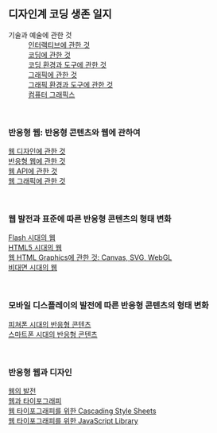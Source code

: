 <h2>디자인계 코딩 생존 일지</h2>
 <dl>
 <dt>기술과 예술에 관한 것</dt>
 <dd><a href = "./script/interactive.md">인터랙티브에 관한 것</a></dd>
 <dd><a href = "./script/coding.md">코딩에 관한 것</a></dd>
 <dd><a href = "./script/env-and-tool-for-coding.md">코딩 환경과 도구에 관한 것</a></dd>
 <dd><a href = "./script/graphics.md">그래픽에 관한 것</a></dd>
 <dd><a href = "./script/env-and-tool-for-graphics.md">그래픽 환경과 도구에 관한 것</a></dd>
 <dd><a href = "./script/computer-graphics.md">컴퓨터 그래픽스</a></dd>
 </dl>
 <br>
 <h3>반응형 웹: 반응형 콘텐츠와 웹에 관하여</h3>
 <dl>
 <dt><a href = "./script/web-des.md">웹 디자인에 관한 것</a></dt>
 <dt><a href = "./script/responsive-web.md">반응형 웹에 관한 것</a></dt>
 <dt><a href = "./script/web-api.md">웹 API에 관한 것</a></dt>
 <dt><a href = "./script/web-graphic.md">웹 그래픽에 관한 것</a></dt>
 </dl>
 <br>
 <h3>웹 발전과 표준에 따른 반응형 콘텐츠의 형태 변화</h3>
 <dl>
 <dt><a href = "./script/adobe-flash.md">Flash 시대의 웹</a></dt>
 <dt><a href = "./script/html5.md">HTML5 시대의 웹</a></dt>
 <dt><a href = "./script/html-graphics.md">웹 HTML Graphics에 관한 것: Canvas, SVG, WebGL</a></dt>
 <dt><a href = "./script/covid-and-web.md">비대면 시대의 웹</a></dt>
 </dl>
 <br>
 <h3>모바일 디스플레이의 발전에 따른 반응형 콘텐츠의 형태 변화</h3>
 <dl>
 <dt><a href = "./script/mobile-display-and-interactive-contents.md">피쳐폰 시대의 반응형 콘텐츠</a></dt>
 <dt><a href = "./script/mobile-display-and-interactive-contents.md">스마트폰 시대의 반응형 콘텐츠</a></dt>
 </dl>
 <br>
 <h3>반응형 웹과 디자인</h3>
 <dl>
 <dt><a href = "./script/web-history.md">웹의 발전</a></dt>
 <dt><a href = "./script/typography-and-web.md">웹과 타이포그래피</a></dt>
 <dt><a href = "./script/typography-css.md">웹 타이포그래피를 위한 Cascading Style Sheets</a></dt>
 <dt><a href = "./script/typography-js-library.md">웹 타이포그래피를 위한 JavaScript Library</a></dt>
 </dl>
 <br>
